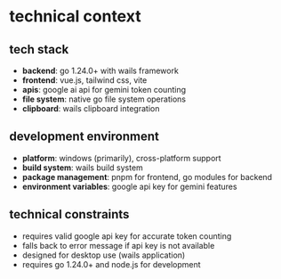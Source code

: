 # technical context

## tech stack

- **backend**: go 1.24.0+ with wails framework
- **frontend**: vue.js, tailwind css, vite
- **apis**: google ai api for gemini token counting
- **file system**: native go file system operations
- **clipboard**: wails clipboard integration

## development environment

- **platform**: windows (primarily), cross-platform support
- **build system**: wails build system
- **package management**: pnpm for frontend, go modules for backend
- **environment variables**: google api key for gemini features

## technical constraints

- requires valid google api key for accurate token counting
- falls back to error message if api key is not available
- designed for desktop use (wails application)
- requires go 1.24.0+ and node.js for development
